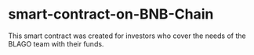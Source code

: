 # smart-contract-on-BNB-Chain
This smart contract was created for investors who cover the needs of the BLAGO team with their funds.

